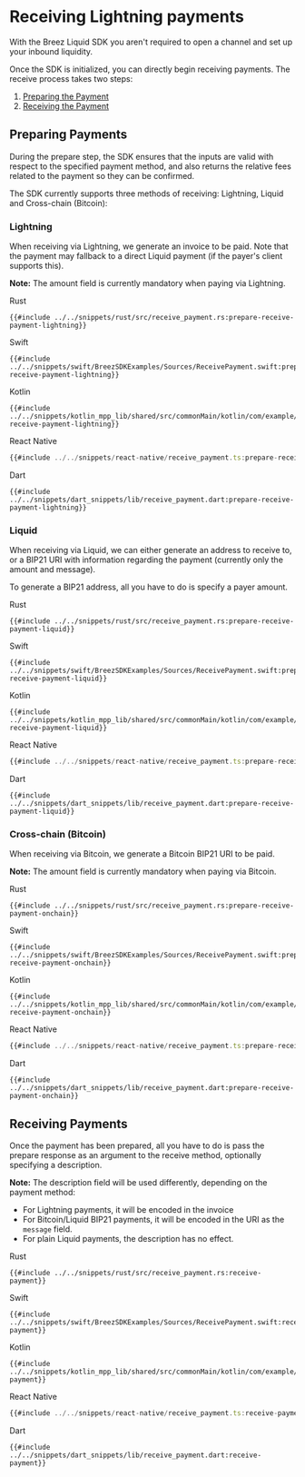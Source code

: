 # Receiving Lightning payments

With the Breez Liquid SDK you aren't required to open a channel and set up your inbound liquidity.

Once the SDK is initialized, you can directly begin receiving payments. The receive process takes two steps:
1. [Preparing the Payment](receive_payment.md#preparing-payments)
1. [Receiving the Payment](receive_payment.md#receiving-payments)

## Preparing Payments
During the prepare step, the SDK ensures that the inputs are valid with respect to the specified payment method,
and also returns the relative fees related to the payment so they can be confirmed.


The SDK currently supports three methods of receiving: Lightning, Liquid and Cross-chain (Bitcoin):

### Lightning
When receiving via Lightning, we generate an invoice to be paid.  Note that the payment may fallback to a direct Liquid payment (if the payer's client supports this).


**Note:** The amount field is currently mandatory when paying via Lightning.

<custom-tabs category="lang">
<div slot="title">Rust</div>
<section>

```rust,ignore
{{#include ../../snippets/rust/src/receive_payment.rs:prepare-receive-payment-lightning}}
```
</section>

<div slot="title">Swift</div>
<section>

```swift,ignore
{{#include ../../snippets/swift/BreezSDKExamples/Sources/ReceivePayment.swift:prepare-receive-payment-lightning}}
```
</section>

<div slot="title">Kotlin</div>
<section>

```kotlin,ignore
{{#include ../../snippets/kotlin_mpp_lib/shared/src/commonMain/kotlin/com/example/kotlinmpplib/ReceivePayment.kt:prepare-receive-payment-lightning}}
```
</section>

<div slot="title">React Native</div>
<section>

```typescript
{{#include ../../snippets/react-native/receive_payment.ts:prepare-receive-payment-lightning}}
```
</section>

<div slot="title">Dart</div>
<section>

```dart,ignore
{{#include ../../snippets/dart_snippets/lib/receive_payment.dart:prepare-receive-payment-lightning}}
```
</section>
</custom-tabs>

### Liquid
When receiving via Liquid, we can either generate an address to receive to, or a BIP21 URI with information regarding the payment (currently only the amount and message).


To generate a BIP21 address, all you have to do is specify a payer amount.

<custom-tabs category="lang">
<div slot="title">Rust</div>
<section>

```rust,ignore
{{#include ../../snippets/rust/src/receive_payment.rs:prepare-receive-payment-liquid}}
```
</section>

<div slot="title">Swift</div>
<section>

```swift,ignore
{{#include ../../snippets/swift/BreezSDKExamples/Sources/ReceivePayment.swift:prepare-receive-payment-liquid}}
```
</section>

<div slot="title">Kotlin</div>
<section>

```kotlin,ignore
{{#include ../../snippets/kotlin_mpp_lib/shared/src/commonMain/kotlin/com/example/kotlinmpplib/ReceivePayment.kt:prepare-receive-payment-liquid}}
```
</section>

<div slot="title">React Native</div>
<section>

```typescript
{{#include ../../snippets/react-native/receive_payment.ts:prepare-receive-payment-liquid}}
```
</section>

<div slot="title">Dart</div>
<section>

```dart,ignore
{{#include ../../snippets/dart_snippets/lib/receive_payment.dart:prepare-receive-payment-liquid}}
```
</section>
</custom-tabs>

### Cross-chain (Bitcoin)
When receiving via Bitcoin, we generate a Bitcoin BIP21 URI to be paid.


**Note:** The amount field is currently mandatory when paying via Bitcoin.

<custom-tabs category="lang">
<div slot="title">Rust</div>
<section>

```rust,ignore
{{#include ../../snippets/rust/src/receive_payment.rs:prepare-receive-payment-onchain}}
```
</section>

<div slot="title">Swift</div>
<section>

```swift,ignore
{{#include ../../snippets/swift/BreezSDKExamples/Sources/ReceivePayment.swift:prepare-receive-payment-onchain}}
```
</section>

<div slot="title">Kotlin</div>
<section>

```kotlin,ignore
{{#include ../../snippets/kotlin_mpp_lib/shared/src/commonMain/kotlin/com/example/kotlinmpplib/ReceivePayment.kt:prepare-receive-payment-onchain}}
```
</section>

<div slot="title">React Native</div>
<section>

```typescript
{{#include ../../snippets/react-native/receive_payment.ts:prepare-receive-payment-onchain}}
```
</section>

<div slot="title">Dart</div>
<section>

```dart,ignore
{{#include ../../snippets/dart_snippets/lib/receive_payment.dart:prepare-receive-payment-onchain}}
```
</section>
</custom-tabs>

## Receiving Payments
Once the payment has been prepared, all you have to do is pass the prepare response as an argument to the
receive method, optionally specifying a description.

**Note:** The description field will be used differently, depending on the payment method:
- For Lightning payments, it will be encoded in the invoice
- For Bitcoin/Liquid BIP21 payments, it will be encoded in the URI as the `message` field.
- For plain Liquid payments, the description has no effect.

<custom-tabs category="lang">
<div slot="title">Rust</div>
<section>

```rust,ignore
{{#include ../../snippets/rust/src/receive_payment.rs:receive-payment}}
```
</section>

<div slot="title">Swift</div>
<section>

```swift,ignore
{{#include ../../snippets/swift/BreezSDKExamples/Sources/ReceivePayment.swift:receive-payment}}
```
</section>

<div slot="title">Kotlin</div>
<section>

```kotlin,ignore
{{#include ../../snippets/kotlin_mpp_lib/shared/src/commonMain/kotlin/com/example/kotlinmpplib/ReceivePayment.kt:receive-payment}}
```
</section>

<div slot="title">React Native</div>
<section>

```typescript
{{#include ../../snippets/react-native/receive_payment.ts:receive-payment}}
```
</section>

<div slot="title">Dart</div>
<section>

```dart,ignore
{{#include ../../snippets/dart_snippets/lib/receive_payment.dart:receive-payment}}
```
</section>
</custom-tabs>
